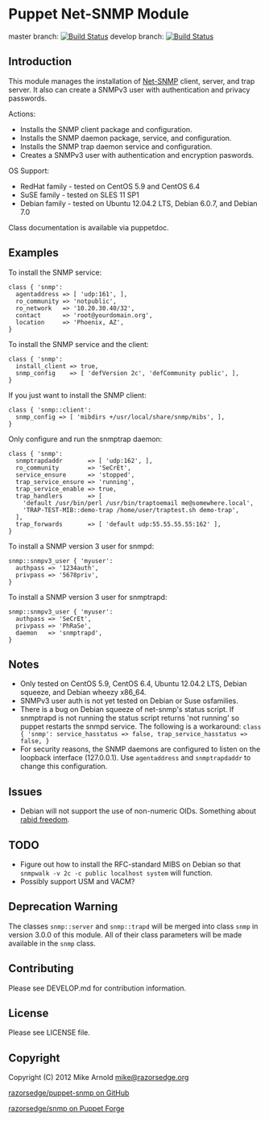 Puppet Net-SNMP Module
======================

master branch: [![Build Status](https://secure.travis-ci.org/razorsedge/puppet-snmp.png?branch=master)](http://travis-ci.org/razorsedge/puppet-snmp)
develop branch: [![Build Status](https://secure.travis-ci.org/razorsedge/puppet-snmp.png?branch=develop)](http://travis-ci.org/razorsedge/puppet-snmp)

Introduction
------------

This module manages the installation of [Net-SNMP](http://www.net-snmp.org/)
client, server, and trap server.  It also can create a SNMPv3 user with
authentication and privacy passwords.

Actions:

* Installs the SNMP client package and configuration.
* Installs the SNMP daemon package, service, and configuration.
* Installs the SNMP trap daemon service and configuration.
* Creates a SNMPv3 user with authentication and encryption paswords.

OS Support:

* RedHat family  - tested on CentOS 5.9 and CentOS 6.4
* SuSE family    - tested on SLES 11 SP1
* Debian family  - tested on Ubuntu 12.04.2 LTS, Debian 6.0.7, and Debian 7.0

Class documentation is available via puppetdoc.

Examples
--------

To install the SNMP service:

    class { 'snmp':
      agentaddress => [ 'udp:161', ],
      ro_community => 'notpublic',
      ro_network   => '10.20.30.40/32',
      contact      => 'root@yourdomain.org',
      location     => 'Phoenix, AZ',
    }

To install the SNMP service and the client:

    class { 'snmp':
      install_client => true,
      snmp_config    => [ 'defVersion 2c', 'defCommunity public', ],
    }

If you just want to install the SNMP client:

    class { 'snmp::client':
      snmp_config => [ 'mibdirs +/usr/local/share/snmp/mibs', ],
    }

Only configure and run the snmptrap daemon:

    class { 'snmp':
      snmptrapdaddr       => [ 'udp:162', ],
      ro_community        => 'SeCrEt',
      service_ensure      => 'stopped',
      trap_service_ensure => 'running',
      trap_service_enable => true,
      trap_handlers       => [
        'default /usr/bin/perl /usr/bin/traptoemail me@somewhere.local',
        'TRAP-TEST-MIB::demo-trap /home/user/traptest.sh demo-trap',
      ],
      trap_forwards       => [ 'default udp:55.55.55.55:162' ],
    }

To install a SNMP version 3 user for snmpd:

    snmp::snmpv3_user { 'myuser':
      authpass => '1234auth',
      privpass => '5678priv',
    }

To install a SNMP version 3 user for snmptrapd:

    snmp::snmpv3_user { 'myuser':
      authpass => 'SeCrEt',
      privpass => 'PhRaSe',
      daemon   => 'snmptrapd',
    }

Notes
-----

* Only tested on CentOS 5.9, CentOS 6.4, Ubuntu 12.04.2 LTS, Debian squeeze, and
  Debian wheezy x86_64.
* SNMPv3 user auth is not yet tested on Debian or Suse osfamilies.
* There is a bug on Debian squeeze of net-snmp's status script. If snmptrapd is
  not running the status script returns 'not running' so puppet restarts the
  snmpd service. The following is a workaround: `class { 'snmp':
  service_hasstatus => false, trap_service_hasstatus => false, }`
* For security reasons, the SNMP daemons are configured to listen on the loopback
  interface (127.0.0.1).  Use `agentaddress` and `snmptrapdaddr` to change this
  configuration.

Issues
------

* Debian will not support the use of non-numeric OIDs.  Something about [rabid
  freedom](http://bugs.debian.org/cgi-bin/bugreport.cgi?bug=561578).

TODO
----

* Figure out how to install the RFC-standard MIBS on Debian so that `snmpwalk
  -v 2c -c public localhost system` will function.
* Possibly support USM and VACM?

Deprecation Warning
-------------------

The classes `snmp::server` and `snmp::trapd` will be merged into class `snmp` in
version 3.0.0 of this module.  All of their class parameters will be made
available in the `snmp` class.

Contributing
------------

Please see DEVELOP.md for contribution information.

License
-------

Please see LICENSE file.

Copyright
---------

Copyright (C) 2012 Mike Arnold <mike@razorsedge.org>

[razorsedge/puppet-snmp on GitHub](https://github.com/razorsedge/puppet-snmp)

[razorsedge/snmp on Puppet Forge](http://forge.puppetlabs.com/razorsedge/snmp)

